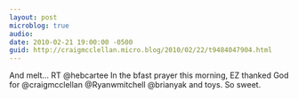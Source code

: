 ```yaml
---
layout: post
microblog: true
audio: 
date: 2010-02-21 19:00:00 -0500
guid: http://craigmcclellan.micro.blog/2010/02/22/t9484047904.html
---
```

And melt... RT @hebcartee In the bfast prayer this morning, EZ thanked God for @craigmcclellan @Ryanwmitchell @brianyak and toys.  So sweet.
